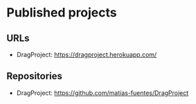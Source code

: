 # Published projects

## URLs

-   DragProject: https://dragproject.herokuapp.com/

## Repositories

-   DragProject: https://github.com/matias-fuentes/DragProject
